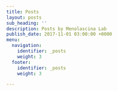 ```yaml
---
title: Posts
layout: posts
sub_heading: ''
description: Posts by Menolascina Lab
publish_date: 2017-11-01 03:00:00 +0000
menu:
  navigation:
    identifier: _posts
    weight: 3
  footer:
    identifier: _posts
    weight: 3

---
```

